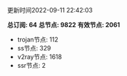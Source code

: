 更新时间2022-09-11 22:42:03

**总订阅: 64**
**总节点: 9822**
**有效节点: 2061**
- trojan节点: 112
- ss节点: 329
- v2ray节点: 1618
- ssr节点: 2
